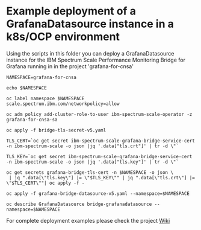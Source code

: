 # Example deployment of a GrafanaDatasource instance in a k8s/OCP environment


Using the scripts in this folder you can deploy a GrafanaDatasource instance for the IBM Spectrum Scale Performance Monitoring Bridge for Grafana running in in the project 'grafana-for-cnsa'

```shell
NAMESPACE=grafana-for-cnsa
```
```shell
echo $NAMESPACE
```
```shell
oc label namespace $NAMESPACE scale.spectrum.ibm.com/networkpolicy=allow
```
```shell
oc adm policy add-cluster-role-to-user ibm-spectrum-scale-operator -z grafana-for-cnsa-sa
```
```shell
oc apply -f bridge-tls-secret-v5.yaml
```
```shell
TLS_CERT=`oc get secret ibm-spectrum-scale-grafana-bridge-service-cert -n ibm-spectrum-scale -o json |jq '.data["tls.crt"]' | tr -d \"`
```
```shell
TLS_KEY=`oc get secret ibm-spectrum-scale-grafana-bridge-service-cert -n ibm-spectrum-scale -o json |jq '.data["tls.key"]' | tr -d \"`
```
```shell
oc get secrets grafana-bridge-tls-cert -n $NAMESPACE -o json \
 | jq ".data[\"tls.key\"] |= \"$TLS_KEY\"" | jq ".data[\"tls.crt\"] |= \"$TLS_CERT\""| oc apply -f -
```
```shell
oc apply -f grafana-bridge-datasource-v5.yaml --namespace=$NAMESPACE
```
```shell
oc describe GrafanaDatasource bridge-grafanadatasource --namespace=$NAMESPACE
```

For complete deployment examples please check the project [Wiki](https://github.com/IBM/ibm-spectrum-scale-bridge-for-grafana/wiki)
